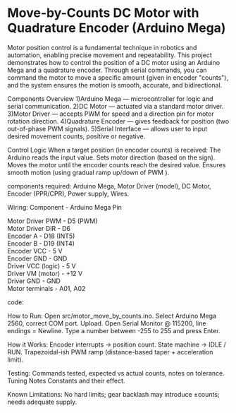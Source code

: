 # Move-by-Counts DC Motor with Quadrature Encoder (Arduino Mega)
Motor position control is a fundamental technique in robotics and automation, enabling precise movement and repeatability. 
This project demonstrates how to control the position of a DC motor using an Arduino Mega and a quadrature encoder. Through serial commands, you can command the motor to move a specific amount (given in encoder "counts"), and the system ensures the motion is smooth, accurate, and bidirectional.

Components Overview
1)Arduino Mega — microcontroller for logic and serial communication.
2)DC Motor — actuated via a standard motor driver.
3)Motor Driver — accepts PWM for speed and a direction pin for motor rotation direction.
4)Quadrature Encoder — gives feedback for position (two out-of-phase PWM signals).
5)Serial Interface — allows user to input desired movement counts, positive or negative.

Control Logic
When a target position (in encoder counts) is received:
The Arduino reads the input value.
Sets motor direction (based on the sign).
Moves the motor until the encoder counts reach the desired value.
Ensures smooth motion (using gradual ramp up/down of PWM ).

components required:
Arduino Mega, Motor Driver (model), DC Motor, Encoder (PPR/CPR), Power supply, Wires.


Wiring:
 Component          - Arduino Mega Pin 

 Motor Driver PWM   - D5 (PWM)       
 Motor Driver DIR   - D6               
 Encoder A          - D18 (INT5)       
 Encoder B          - D19 (INT4)     
 Encoder VCC        - 5 V              
 Encoder GND        - GND              
 Driver VCC (logic) - 5 V           
 Driver VM (motor)  - +12 V           
 Driver GND         - GND             
 Motor terminals    - A01, A02    

code:




How to Run:
Open src/motor_move_by_counts.ino.
Select Arduino Mega 2560, correct COM port.
Upload.
Open Serial Monitor @ 115200, line endings = Newline.
Type a number between -255 to 255 and press Enter.

How it Works:
Encoder interrupts → position count.
State machine → IDLE / RUN.
Trapezoidal-ish PWM ramp (distance-based taper + acceleration limit).

Testing:
Commands tested, expected vs actual counts, notes on tolerance.
Tuning Notes
Constants and their effect.

Known Limitations:
No hard limits; gear backlash may introduce ±counts; needs adequate supply.

